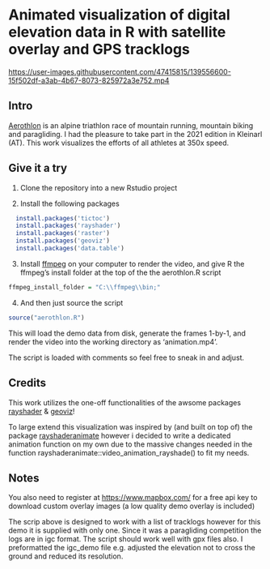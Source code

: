 
# Animated visualization of digital elevation data in R with satellite overlay and GPS tracklogs

<https://user-images.githubusercontent.com/47415815/139556600-15f502df-a3ab-4b67-8073-825972a3e752.mp4>

## Intro

[Aerothlon](https://www.aerothlon.com) is an alpine triathlon race of
mountain running, mountain biking and paragliding. I had the pleasure to
take part in the 2021 edition in Kleinarl (AT). This work visualizes the
efforts of all athletes at 350x speed.

## Give it a try

1.  Clone the repository into a new Rstudio project

2.  Install the following packages

``` r
  install.packages('tictoc') 
  install.packages('rayshader')
  install.packages('raster')
  install.packages('geoviz')
  install.packages('data.table')
```

3.  Install [ffmpeg](https://www.ffmpeg.org/) on your computer to render
    the video, and give R the ffmpeg’s install folder at the top of the
    the aerothlon.R script

``` r
ffmpeg_install_folder = "C:\\ffmpeg\\bin;"
```

4.  And then just source the script

``` r
source("aerothlon.R")
```

This will load the demo data from disk, generate the frames 1-by-1, and
render the video into the working directory as ‘animation.mp4’.

The script is loaded with comments so feel free to sneak in and adjust.

## Credits

This work utilizes the one-off functionalities of the awsome packages
[rayshader](https://www.rayshader.com/) &
[geoviz](https://github.com/neilcharles/geoviz)!

To large extend this visualization was inspired by (and built on top of)
the package
[rayshaderanimate](https://github.com/zappingseb/rayshaderanimate)
however i decided to write a dedicated animation function on my own due
to the massive changes needed in the function
rayshaderanimate::video\_animation\_rayshade() to fit my needs.

## Notes

You also need to register at <https://www.mapbox.com/> for a free api
key to download custom overlay images (a low quality demo overlay is
included)

The scrip above is designed to work with a list of tracklogs however
for this demo it is supplied with only one. Since it was a paragliding
competition the logs are in igc format. The script should work well with
gpx files also. I preformatted the igc\_demo file e.g. adjusted the
elevation not to cross the ground and reduced its resolution.
